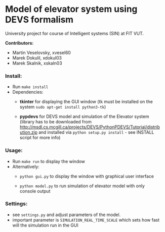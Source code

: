 # Model of elevator system using DEVS formalism
University project for course of Intelligent systems (SIN) at FIT VUT. 

**Contributors:**
- Martin Veselovsky, xvesel60
- Marek Dokulil, xdokul03
- Marek Skalnik, xskaln03

### Install:
- Run `make install`
- Dependencies:
	-   **tkinter** for displaying the GUI window (tk must be installed on the system `sudo apt-get install python3-tk`)
	
	-   **pypdevs** for DEVS model and simulation of the Elevator system 
	(library has to be downloaded from http://msdl.cs.mcgill.ca/projects/DEVS/PythonPDEVS/Tutorial/distribution.zip and installed via `python setup.py install` - see INSTALL script for more info)


### Usage:
- Run `make run` to display the window
- Alternatively: 
	-   `python gui.py` to display the window with graphical user interface
	
	-   `python model.py` to run simulation of elevator model with only console output


### Settings:
- see `settings.py` and adjust parameters of the model.
- important parameter is `SIMULATION_REAL_TIME_SCALE` which sets how fast will the simulation run in the GUI
